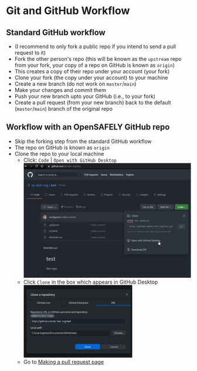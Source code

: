 # Git and GitHub Workflow



## Standard GitHub workflow

- (I recommend to only fork a public repo if you intend to send a pull request to it)
- Fork the other person's repo (this will be known as the `upstream` repo from your fork, your copy of a repo on GitHub is known as `origin`)
- This creates a copy of their repo under your account (your fork)
- Clone your fork (the copy under your account) to your machine
- Create a new branch (do not work on `master`/`main`)
- Make your changes and commit them
- Push your new branch upto your GitHub (i.e., to your fork)
- Create a pull request (from your new branch) back to the default (`master`/`main`) branch of the original repo

## Workflow with an OpenSAFELY GitHub repo

- Skip the forking step from the standard GitHub workflow
- The repo on GitHub is known as `origin`
- Clone the repo to your local machine
  - Click: `Code` | `Open with GitHub Desktop`  
    ![](img/tp-test-org_test-code-button-owgd.png)<!-- -->
  - Click `Clone` in the box which appears in GitHub Desktop  
    <img src="img/gd-clone-box.png" width="65%" />
  - Go to [Making a pull request page](#making-a-pull-request)
